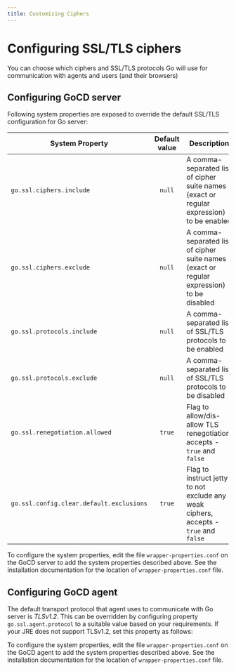 ```yaml
---
title: Customizing Ciphers
---
```


# Configuring SSL/TLS ciphers

You can choose which ciphers and SSL/TLS protocols Go will use for communication with agents and users (and their browsers)

## Configuring GoCD server

Following system properties are exposed to override the default SSL/TLS configuration for Go server:

| System Property                          | Default value | Description                                                                               |
| ---------------------------------------- | :-----------: | ----------------------------------------------------------------------------------------- |
| `go.ssl.ciphers.include`                 |    `null`     | A comma-separated list of cipher suite names (exact or regular expression) to be enabled  |
| `go.ssl.ciphers.exclude`                 |    `null`     | A comma-separated list of cipher suite names (exact or regular expression) to be disabled |
| `go.ssl.protocols.include`               |    `null`     | A comma-separated list of SSL/TLS protocols to be enabled                                 |
| `go.ssl.protocols.exclude`               |    `null`     | A comma-separated list of SSL/TLS protocols to be disabled                                |
| `go.ssl.renegotiation.allowed`           |    `true`     | Flag to allow/dis-allow TLS renegotiation, accepts - `true` and `false`                   |
| `go.ssl.config.clear.default.exclusions` |    `true`     | Flag to instruct jetty to not exclude any weak ciphers, accepts - `true` and `false`      |

To configure the system properties, edit the file `wrapper-properties.conf` on the GoCD server to add the system properties described above. See the installation documentation for the location of `wrapper-properties.conf` file.

## Configuring GoCD agent

The default transport protocol that agent uses to communicate with Go server is *TLSv1.2*. This can be overridden by configuring property `go.ssl.agent.protocol` to a suitable value based on your requirements. If your JRE does not support TLSv1.2, set this property as follows:

To configure the system properties, edit the file `wrapper-properties.conf` on the GoCD agent to add the system properties described above. See the installation documentation for the location of `wrapper-properties.conf` file.
